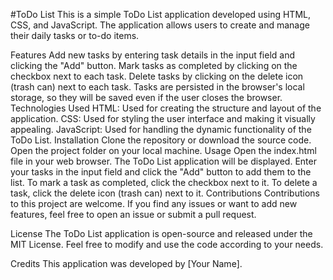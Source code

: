 
#ToDo List
This is a simple ToDo List application developed using HTML, CSS, and JavaScript. The application allows users to create and manage their daily tasks or to-do items.

Features
Add new tasks by entering task details in the input field and clicking the "Add" button.
Mark tasks as completed by clicking on the checkbox next to each task.
Delete tasks by clicking on the delete icon (trash can) next to each task.
Tasks are persisted in the browser's local storage, so they will be saved even if the user closes the browser.
Technologies Used
HTML: Used for creating the structure and layout of the application.
CSS: Used for styling the user interface and making it visually appealing.
JavaScript: Used for handling the dynamic functionality of the ToDo List.
Installation
Clone the repository or download the source code.
Open the project folder on your local machine.
Usage
Open the index.html file in your web browser.
The ToDo List application will be displayed.
Enter your tasks in the input field and click the "Add" button to add them to the list.
To mark a task as completed, click the checkbox next to it.
To delete a task, click the delete icon (trash can) next to it.
Contributions
Contributions to this project are welcome. If you find any issues or want to add new features, feel free to open an issue or submit a pull request.

License
The ToDo List application is open-source and released under the MIT License. Feel free to modify and use the code according to your needs.

Credits
This application was developed by [Your Name].
